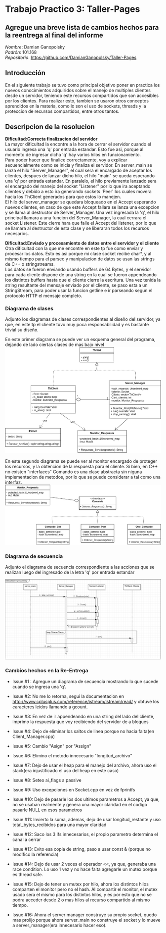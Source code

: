 # Trabajo Practico 3: Taller-Pages

## Agregue una breve lista de cambios hechos para la reentrega al final del informe

*Nombre*: Damian Ganopolsky  
*Padrón*: 101.168  
*Repositorio*: https://github.com/DamianGanopolsky/Taller-Pages


## Introducción
En el siguiente trabajo se tuvo como principal objetivo poner en practica los nuevos conocimientos adquiridos sobre el manejo de multiples clientes desde un servidor, teniendo este recursos compartidos que son accesibles por los clientes. Para realizar esto, tambien se usaron otros conceptos aprendidos en la materia, como lo son el uso de sockets, threads y la proteccion de recursos compartidos, entre otros tantos.

## Descripcion de la resolucion

**Dificultad:Correcta finalizacion del servidor**  
La mayor dificultad la encontre a la hora de cerrar el servidor cuando el usuario ingresa una 'q' por entrada estandar. Esto fue asi, porque al momento de ingresar dicha 'q' hay varios hilos en funcionamiento.  
Para poder hacer que finalice correctamente, voy a explicar secuencialmente como se inicia y finaliza el servidor. En server_main se lanza el hilo "Server_Manager", el cual sera el encargado de aceptar los clientes, despues de lanzar dicho hilo, el hilo "main" se queda esperando una 'q' por entrada estandar. En paralelo, el hilo previamente lanzado sera el encargado del manejo del socket "Listener" por lo que ira aceptando clientes y debido a esto ira generando sockets 'Peer' los cuales movera hacia los ThClient generados para que estos lo manejen.  
El hilo del server_manager se quedara bloqueado en el Accept esperando nuevos clientes, en caso de que este Accept fallara se lanza una excepcion y se llama al destructor de Server_Manager. Una vez ingresada la 'q', el hilo principal llamara a una funcion del Server_Manager, la cual cerrara el socket Listener. Este cierre hara que falle el Accept del listener, por lo que se llamara al destructor de esta clase y se liberaran todos los recursos necesarios.

**Dificultad:Enviado y procesamiento de datos entre el servidor y el cliente**  
Otra dificultad con la que me encontre en este tp fue como enviar y procesar los datos. Esto es asi porque mi clase socket recibe char*, y al mismo tiempo para el parseo y manipulacion de datos se usan las strings de C++ o stringstreams.  
Los datos se fueron enviando usando buffers de 64 Bytes, y el servidor para cada cliente dispone de una string en la cual se fueron appendeando los distintos buffers hasta que el cliente cierre la escritura. Una vez tenida la string resultante del mensaje enviado por el cliente, se paso esta a un StringStream, para poder usar la funcion getline e ir parseando segun el protocolo HTTP el mensaje completo.



### Diagrama de clases
Adjunto los diagramas de clases correspondientes al diseño del servidor, ya que, en este tp el cliente tuvo muy poca responsabilidad y es bastante trivial su diseño.  

En este primer diagrama se puede ver un esquema general del programa, dejando de lado ciertas clases de mas bajo nivel
![DiagramaClases1](DiagClases1.png)  

En este segundo diagrama se puede ver al monitor encargado de proteger los recursos, y la obtencion de la respuesta para el cliente. Si bien, en C++ no existen "interfaces" Comando es una clase abstracta sin niguna implementacion de metodos, por lo que se puede considerar a tal como una interfaz.
![DiagramaClases2](DiagClases2.png)


### Diagrama de secuencia

Adjunto el diagrama de secuencia correspondiente a las acciones que se realizan luego del ingresado de la letra 'q' por entrada estandar  

![DiagramaSecuencia](Diagrama_secuencia.png)


### Cambios hechos en la Re-Entrega

- Issue #1 : Agregue un diagrama de secuencia mostrando lo que sucede cuando se ingresa una 'q'.

- Issue #2: No me lo retorna, segui la documentacion en http://www.cplusplus.com/reference/istream/istream/read/ y obtuve los caracteres leidos llamando a gcount.

- Issue #3: En vez de ir appendeando en una string del lado del cliente, imprimo la respuesta que voy recibiendo del servidor de a bloques

- Issue #4: Dejo de eliminar los saltos de linea porque no hacia falta(en Client_Manager.cpp)

- Issue #5: Cambio "Asign" por "Assign"

- Issue #6: Elimino el metodo innecesario "longitud_archivo"

- Issue #7: Dejo de usar el heap para el manejo del archivo, ahora uso el stack(era injustificado el uso del heap en este caso)

- Issue #8: Seteo ai_flags a passive

- Issue #9: Uso excepciones en Socket.cpp en vez de fprintfs

- Issue #10: Dejo de pasarle los dos ultimos parametros a Accept, ya que, no se usaban realmente y genera una mayor claridad en el codigo pasarle NULL en esos parametros

- Issue #11: Invierto la suma, ademas, dejo de usar longitud_restante y uso total_bytes_recibidos para una mayor claridad

- Issue #12: Saco los 3 ifs innecesarios, el propio parametro determina el canal a cerrar

- Issue #13: Evito esa copia de string, paso a usar const & (porque no modifico la referencia)

- Issue #14: Dejo de usar 2 veces el operador <<, ya que, generaba una race condition. Lo uso 1 vez y no hace falta agregarle un mutex porque es thread safe.

- Issue #15: Dejo de tener un mutex por hilo, ahora los distintos hilos comparten el monitor pero no el hash. Al compartir el monitor, el mutex usado sera el mismo para los distintos hilos, y es por esto que no se podra acceder desde 2 o mas hilos al recurso compartido al mismo tiempo.

- Issue #16: Ahora el server manager construye su propio socket, quedo mas prolijo porque ahora server_main no construye el socket y lo mueve a server_manager(era innecesario hacer eso).
